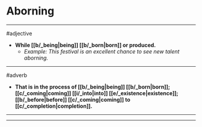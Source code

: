 # Aborning
---
#adjective
- **While [[b/_being|being]] [[b/_born|born]] or produced.**
	- _Example: This festival is an excellent chance to see new talent aborning._
---
#adverb
- **That is in the process of [[b/_being|being]] [[b/_born|born]]; [[c/_coming|coming]] [[i/_into|into]] [[e/_existence|existence]]; [[b/_before|before]] [[c/_coming|coming]] to [[c/_completion|completion]].**
---
---
